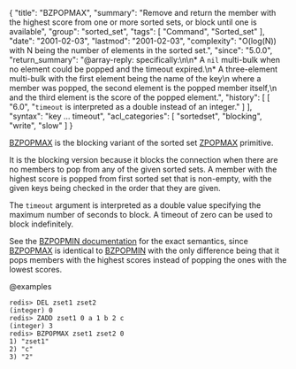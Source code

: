 {
  "title": "BZPOPMAX",
  "summary": "Remove and return the member with the highest score from one or more sorted sets, or block until one is available",
  "group": "sorted_set",
  "tags": [
    "Command",
    "Sorted_set"
  ],
  "date": "2001-02-03",
  "lastmod": "2001-02-03",
  "complexity": "O(log(N)) with N being the number of elements in the sorted set.",
  "since": "5.0.0",
  "return_summary": "@array-reply: specifically:\n\n* A `nil` multi-bulk when no element could be popped and the timeout expired.\n* A three-element multi-bulk with the first element being the name of the key\n  where a member was popped, the second element is the popped member itself,\n  and the third element is the score of the popped element.",
  "history": [
    [
      "6.0",
      "`timeout` is interpreted as a double instead of an integer."
    ]
  ],
  "syntax": "key ... timeout",
  "acl_categories": [
    "sortedset",
    "blocking",
    "write",
    "slow"
  ]
}

[BZPOPMAX](/commands/bzpopmax) is the blocking variant of the sorted set [ZPOPMAX](/commands/zpopmax) primitive.

It is the blocking version because it blocks the connection when there are no
members to pop from any of the given sorted sets.
A member with the highest score is popped from first sorted set that is
non-empty, with the given keys being checked in the order that they are given.

The `timeout` argument is interpreted as a double value specifying the maximum
number of seconds to block. A timeout of zero can be used to block indefinitely.

See the [BZPOPMIN documentation][cb] for the exact semantics, since [BZPOPMAX](/commands/bzpopmax)
is identical to [BZPOPMIN](/commands/bzpopmin) with the only difference being that it pops members
with the highest scores instead of popping the ones with the lowest scores.

[cb]: /commands/bzpopmin

@examples

```
redis> DEL zset1 zset2
(integer) 0
redis> ZADD zset1 0 a 1 b 2 c
(integer) 3
redis> BZPOPMAX zset1 zset2 0
1) "zset1"
2) "c"
3) "2"
```

